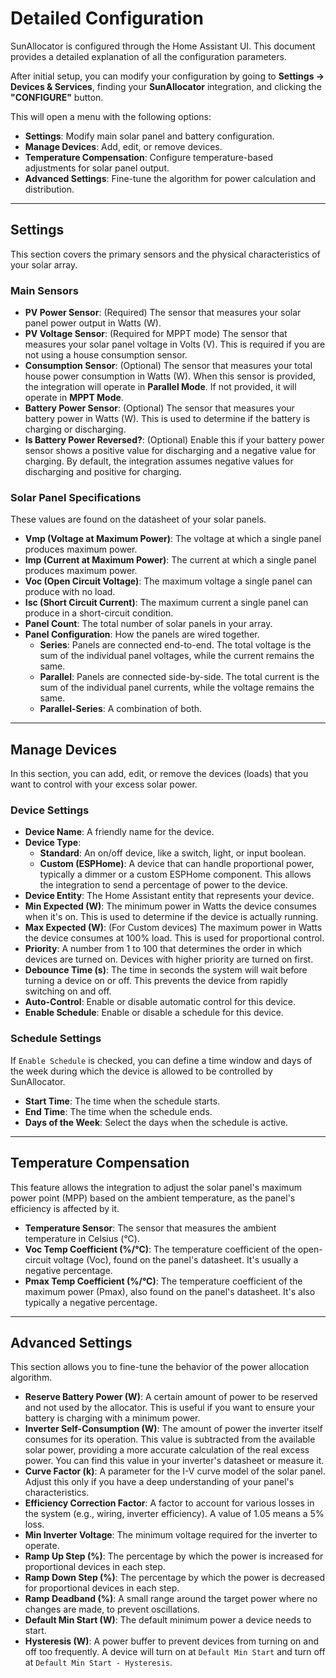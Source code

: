 # Detailed Configuration

SunAllocator is configured through the Home Assistant UI. This document provides a detailed explanation of all the configuration parameters.

After initial setup, you can modify your configuration by going to **Settings → Devices & Services**, finding your **SunAllocator** integration, and clicking the **"CONFIGURE"** button.

This will open a menu with the following options:
- **Settings**: Modify main solar panel and battery configuration.
- **Manage Devices**: Add, edit, or remove devices.
- **Temperature Compensation**: Configure temperature-based adjustments for solar panel output.
- **Advanced Settings**: Fine-tune the algorithm for power calculation and distribution.

---

## Settings

This section covers the primary sensors and the physical characteristics of your solar array.

### Main Sensors
- **PV Power Sensor**: (Required) The sensor that measures your solar panel power output in Watts (W).
- **PV Voltage Sensor**: (Required for MPPT mode) The sensor that measures your solar panel voltage in Volts (V). This is required if you are not using a house consumption sensor.
- **Consumption Sensor**: (Optional) The sensor that measures your total house power consumption in Watts (W). When this sensor is provided, the integration will operate in **Parallel Mode**. If not provided, it will operate in **MPPT Mode**.
- **Battery Power Sensor**: (Optional) The sensor that measures your battery power in Watts (W). This is used to determine if the battery is charging or discharging.
- **Is Battery Power Reversed?**: (Optional) Enable this if your battery power sensor shows a positive value for discharging and a negative value for charging. By default, the integration assumes negative values for discharging and positive for charging.

### Solar Panel Specifications
These values are found on the datasheet of your solar panels.

- **Vmp (Voltage at Maximum Power)**: The voltage at which a single panel produces maximum power.
- **Imp (Current at Maximum Power)**: The current at which a single panel produces maximum power.
- **Voc (Open Circuit Voltage)**: The maximum voltage a single panel can produce with no load.
- **Isc (Short Circuit Current)**: The maximum current a single panel can produce in a short-circuit condition.
- **Panel Count**: The total number of solar panels in your array.
- **Panel Configuration**: How the panels are wired together.
  - **Series**: Panels are connected end-to-end. The total voltage is the sum of the individual panel voltages, while the current remains the same.
  - **Parallel**: Panels are connected side-by-side. The total current is the sum of the individual panel currents, while the voltage remains the same.
  - **Parallel-Series**: A combination of both.

---

## Manage Devices

In this section, you can add, edit, or remove the devices (loads) that you want to control with your excess solar power.

### Device Settings
- **Device Name**: A friendly name for the device.
- **Device Type**:
  - **Standard**: An on/off device, like a switch, light, or input boolean.
  - **Custom (ESPHome)**: A device that can handle proportional power, typically a dimmer or a custom ESPHome component. This allows the integration to send a percentage of power to the device.
- **Device Entity**: The Home Assistant entity that represents your device.
- **Min Expected (W)**: The minimum power in Watts the device consumes when it's on. This is used to determine if the device is actually running.
- **Max Expected (W)**: (For Custom devices) The maximum power in Watts the device consumes at 100% load. This is used for proportional control.
- **Priority**: A number from 1 to 100 that determines the order in which devices are turned on. Devices with higher priority are turned on first.
- **Debounce Time (s)**: The time in seconds the system will wait before turning a device on or off. This prevents the device from rapidly switching on and off.
- **Auto-Control**: Enable or disable automatic control for this device.
- **Enable Schedule**: Enable or disable a schedule for this device.

### Schedule Settings
If `Enable Schedule` is checked, you can define a time window and days of the week during which the device is allowed to be controlled by SunAllocator.
- **Start Time**: The time when the schedule starts.
- **End Time**: The time when the schedule ends.
- **Days of the Week**: Select the days when the schedule is active.

---

## Temperature Compensation

This feature allows the integration to adjust the solar panel's maximum power point (MPP) based on the ambient temperature, as the panel's efficiency is affected by it.

- **Temperature Sensor**: The sensor that measures the ambient temperature in Celsius (°C).
- **Voc Temp Coefficient (%/°C)**: The temperature coefficient of the open-circuit voltage (Voc), found on the panel's datasheet. It's usually a negative percentage.
- **Pmax Temp Coefficient (%/°C)**: The temperature coefficient of the maximum power (Pmax), also found on the panel's datasheet. It's also typically a negative percentage.

---

## Advanced Settings

This section allows you to fine-tune the behavior of the power allocation algorithm.

- **Reserve Battery Power (W)**: A certain amount of power to be reserved and not used by the allocator. This is useful if you want to ensure your battery is charging with a minimum power.
- **Inverter Self-Consumption (W)**: The amount of power the inverter itself consumes for its operation. This value is subtracted from the available solar power, providing a more accurate calculation of the real excess power. You can find this value in your inverter's datasheet or measure it.
- **Curve Factor (k)**: A parameter for the I-V curve model of the solar panel. Adjust this only if you have a deep understanding of your panel's characteristics.
- **Efficiency Correction Factor**: A factor to account for various losses in the system (e.g., wiring, inverter efficiency). A value of 1.05 means a 5% loss.
- **Min Inverter Voltage**: The minimum voltage required for the inverter to operate.
- **Ramp Up Step (%)**: The percentage by which the power is increased for proportional devices in each step.
- **Ramp Down Step (%)**: The percentage by which the power is decreased for proportional devices in each step.
- **Ramp Deadband (%)**: A small range around the target power where no changes are made, to prevent oscillations.
- **Default Min Start (W)**: The default minimum power a device needs to start.
- **Hysteresis (W)**: A power buffer to prevent devices from turning on and off too frequently. A device will turn on at `Default Min Start` and turn off at `Default Min Start - Hysteresis`.